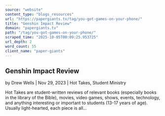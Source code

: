 ```yaml
---
source: "website"
content_type: "blogs_resources"
url: "https://papergiants.tv/tag/you-got-games-on-your-phone/"
title: "Genshin Impact Review"
domain: "papergiants.tv"
path: "/tag/you-got-games-on-your-phone/"
scraped_time: "2025-10-05T00:09:25.953725"
url_depth: 2
word_count: 55
client_name: "paper-giants"
---
```


## Genshin Impact Review

by Drew Wells | Nov 29, 2023 | Hot Takes, Student Ministry

Hot Takes are student-written reviews of relevant books (especially books in the library of the Bible), movies, video games, shows, events, technology, and anything interesting or important to students (13-17 years of age). Usually light-hearted, each piece is all...